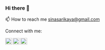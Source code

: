 ### Hi there 👋

<!--
**sinasarikaya/sinasarikaya** is a ✨ _special_ ✨ repository because its `README.md` (this file) appears on your GitHub profile.

Here are some ideas to get you started:

- 🔭 I’m currently working on ...
- 🌱 I’m currently learning ...
- 👯 I’m looking to collaborate on ...
- 🤔 I’m looking for help with ...
- 💬 Ask me about ...
- 📫 How to reach me: ...
- 😄 Pronouns: ...
- ⚡ Fun fact: ...
-->

📫 How to reach me sinasarikaya@gmail.com

Connect with me:

<a href="https://www.linkedin.com/in/sina-sarikaya/"><img align="left" src="https://raw.githubusercontent.com/yushi1007/yushi1007/main/images/linkedin.svg" alt="Sina | LinkedIn" width="21px"/></a>
<a href="https://www.instagram.com/sarikayasina/"><img align="left" src="https://raw.githubusercontent.com/yushi1007/yushi1007/main/images/instagram.svg" alt="Sina | Instagram" width="21px"/></a>
<a href="https://stackoverflow.com/users/17071314/sina-sarıkaya"><img align="left" src="https://upload.wikimedia.org/wikipedia/commons/e/ef/Stack_Overflow_icon.svg" alt="Sina | stackoverflow" width="21px"/></a>
